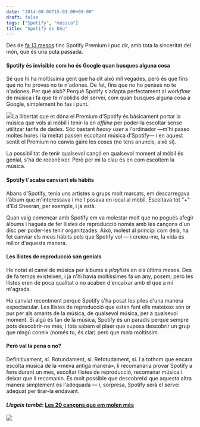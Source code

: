```yaml
---
date: "2014-08-06T15:01:00+00:00"
draft: false
tags: ["Spotify", "música"]
title: "Spotify és Déu"
---
```

<span class="pDropCap">D</span>es de [fa 13 mesos](http://instagram.com/p/cMcYaqAwyq/) tinc Spotify Premium i puc dir, amb tota la sinceritat del món, que és una puta passada.

<!-- more -->

#### Spotify és invisible com ho és Google quan busques alguna cosa

Sé que hi ha moltíssima gent que ha dit això mil vegades, però és que fins que no ho proves no te n'adones. De fet, fins que no ho penses no te n'adones. Per què això? Perquè Spotify s'adapta perfectament al *workflow* de música i fa que te n'oblidis del servei, com quan busques alguna cosa a Google, simplement ho fas i punt.

<img class="pImageRight" src="http://33.media.tumblr.com/b923d7b610d71d6a36cbfb4651853e2c/tumblr_n9t3igVfgT1s4fsg1o1_500.jpg" />La llibertat que et dóna el Premium d'Spotify és bàsicament portar la música que vols al mòbil i tenir-la en *offline* per poder-la escoltar sense utilitzar tarifa de dades. Sóc bastant *heavy user* a l'ordinador —m'hi passo moltes hores i la meitat passen escoltant música d'Spotify— i en aquest sentit el Premium no canvia gaire les coses (no tens anuncis, això sí).
 
La possibilitat de tenir qualsevol cançó en qualsevol moment al mòbil és genial, s'ha de reconèixer. Però per mi la clau és en com escoltem la música. 

#### Spotify t'acaba canviant els hàbits

Abans d'Spotify, tenia uns artistes o grups molt marcats, em descarregava l'àlbum que m'interessava i me'l posava en local al mòbil. Escoltava tot "+" d'Ed Sheeran, per exemple, i ja està. 

Quan vaig començar amb Spotify em va molestar molt que no pogués afegir àlbums i hagués de fer llistes de reproducció només amb les cançons d'un disc per poder-les tenir organitzades. Això, molest al principi com deia, ha fet canviar els meus hàbits pels que Spotify vol — i creieu-me, la vida és millor d'aquesta manera.

#### Les llistes de reproducció són genials

He notat el canvi de música per àlbums a *playlists* en els últims mesos. Des de fa temps existeixen, i ja n'hi havia moltíssimes fa un any, posem; però les llistes eren de poca qualitat o no acaben d'encaixar amb el que a mi m'agrada.

Ha canviat recentment perquè Spotify s'ha posat les piles d'una manera espectacular. Les llistes de reproducció que estan fent ells mateixos són or pur per als amants de la música, de qualsevol música, per a qualsevol moment. Si algú és fan de la música, Spotify és un paradís perquè sempre pots descobrir-ne més, i tots sabem el plaer que suposa descobrir un grup que ningú coneix (només tu, és clar) però que mola moltíssim. 

#### Però val la pena o no?

Definitivament, sí. Rotundament, sí. Refotudament, sí. I a tothom que encara escolta música de la «meva antiga manera», li recomanaria provar Spotify a fons durant un mes, escoltar llistes de reproducció, recomanar música i deixar que li recomanin. És molt possible que descobreixi que aquesta altra manera simplement és l'adequada — i, sorpresa, Spotify serà el servei adequat per tirar-la endavant. 

#### *Llegeix també*: [Les 20 cançons que em molen més](http://enricllonch.com/post/94055052088/les-20-cancons-que-em-molen-mes)

<img id="splash" src="https://s3.amazonaws.com/ooomf-com-files/6Icr9fARMmTjTHqTzK8z_DSC_0123.jpg"/>